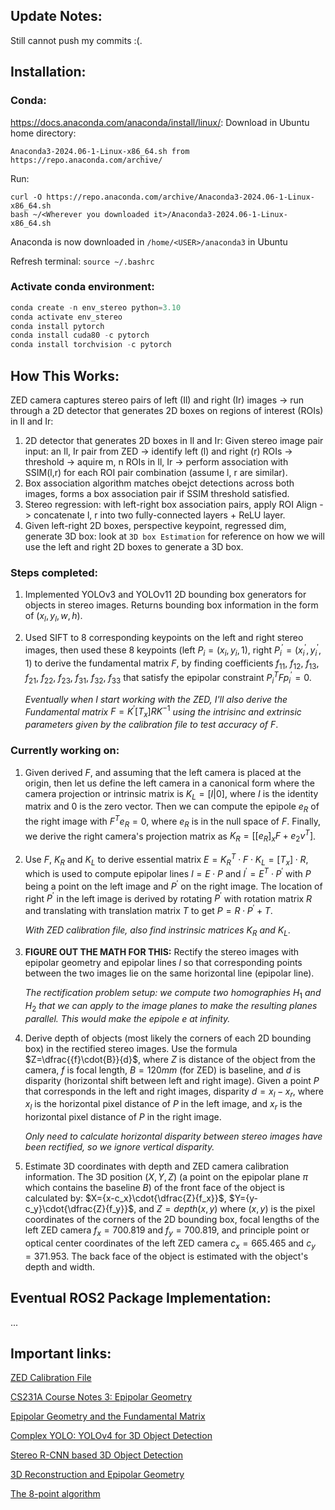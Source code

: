 ## Update Notes:
Still cannot push my commits :(.

## Installation:
### Conda: 
https://docs.anaconda.com/anaconda/install/linux/:
Download in Ubuntu home directory:
``` 
Anaconda3-2024.06-1-Linux-x86_64.sh from https://repo.anaconda.com/archive/
```

Run:
```
curl -O https://repo.anaconda.com/archive/Anaconda3-2024.06-1-Linux-x86_64.sh
bash ~/<Wherever you downloaded it>/Anaconda3-2024.06-1-Linux-x86_64.sh
```

Anaconda is now downloaded in ``` /home/<USER>/anaconda3 ``` in Ubuntu

Refresh terminal: ``` source ~/.bashrc ```

### Activate conda environment:
``` python
conda create -n env_stereo python=3.10
conda activate env_stereo
conda install pytorch
conda install cuda80 -c pytorch
conda install torchvision -c pytorch
```


## How This Works:
ZED camera captures stereo pairs of left (Il) and right (Ir) images -> run through a 2D detector that generates 2D boxes on regions of interest (ROIs) in Il and Ir:
1) 2D detector that generates 2D boxes in Il and Ir:
   Given stereo image pair input: an Il, Ir pair from ZED -> identify left (l) and right (r) ROIs -> threshold -> aquire m, n ROIs in Il, Ir ->
   perform association with SSIM(l,r) for each ROI pair combination 
   (assume l, r are similar).
2) Box association algorithm matches obejct detections across both images,
    forms a box association pair if SSIM threshold satisfied.
3) Stereo regression: with left-right box association pairs, apply ROI
   Align -> concatenate l, r into two fully-connected layers + ReLU
   layer. 
4) Given left-right 2D boxes, perspective keypoint, regressed dim, generate
   3D box: look at ```3D box Estimation``` for reference on how we will use the 
   left and right 2D boxes to generate a 3D box. 

### Steps completed:
1) Implemented YOLOv3 and YOLOv11 2D bounding box generators for objects in stereo images. Returns bounding box information in the form of $(x_l,y_l,w,h)$.
2) Used SIFT to 8 corresponding keypoints on the left and right stereo images, then used these 8 keypoints (left $P_i=(x_i,y_i,1)$, right $P_i^{'}=(x_i^{'},y_i^{'},1)$ to derive the fundamental matrix $F$, by finding coefficients $f_{11}$, $f_{12}$, $f_{13}$, $f_{21}$, $f_{22}$, $f_{23}$, $f_{31}$, $f_{32}$, $f_{33}$ that satisfy the epipolar constraint ${P_i^T}Fp_i^{'}=0$.
   
   _Eventually when I start working with the ZED, I'll also derive the Fundamental matrix_ $F=K^{'}[T_x]RK^{-1}$ _using the intrisinc and extrinsic parameters given by the calibration file to test accuracy of_ $F$. 

### Currently working on:
1) Given derived $F$, and assuming that the left camera is placed at the origin, then let us define the left camera in a canonical form where the camera projection or intrinsic matrix is $K_L = [I|0]$, where $I$ is the identity matrix and $0$ is the zero vector. Then we can compute the epipole $e_R$ of the right image with $F^Te_R=0$, where $e_R$ is in the null space of $F$. Finally, we derive the right camera's projection matrix as $K_R=[[e_R]_xF+e_2v^T]$.
2) Use $F$, $K_R$ and $K_L$ to derive essential matrix $E={K_R^T}\cdot{F}\cdot{K_L}={[T_x]}\cdot{R}$, which is used to compute epipolar lines $l={E}\cdot{P}$ and $l^{'}={E^T}\cdot{P^{'}}$ with $P$ being a point on the left image and $P^{'}$ on the right image. The location of right $P^{'}$ in the left image is derived by rotating $P^{'}$ with rotation matrix $R$ and translating with translation matrix $T$ to get $P={R}\cdot{P^{'}}+T$.
   
   _With ZED calibration file, also find instrinsic matrices_ $K_R$ _and_ $K_L$.
3) __FIGURE OUT THE MATH FOR THIS:__ Rectify the stereo images with epipolar geometry and epipolar lines $l$ so that corresponding points between the two images lie on the same horizontal line (epipolar line).

   _The rectification problem setup: we compute two homographies_ $H_1$ _and_ $H_2$ _that we can apply to the image planes to make the resulting planes parallel. This would make the epipole_ $e$ _at infinity._
4) Derive depth of objects (most likely the corners of each 2D bounding box) in the rectified stereo images. Use the formula $Z=\dfrac{{f}\cdot{B}}{d}$, where $Z$ is distance of the object from the camera, $f$ is focal length, $B=120mm$ (for ZED) is baseline, and $d$ is disparity (horizontal shift between left and right image). Given a point $P$ that corresponds in the left and right images, disparity $d=x_l-x_r$, where $x_l$ is the horizontal pixel distance of $P$ in the left image, and $x_r$ is the horizontal pixel distance of $P$ in the right image.

   _Only need to calculate horizontal disparity between stereo images have been rectified, so we ignore vertical disparity._
5) Estimate 3D coordinates with depth and ZED camera calibration information. The 3D position $(X,Y,Z)$ (a point on the epipolar plane $\pi$ which contains the baseline $B$) of the front face of the object is calculated by: $X={x-c_x}\cdot{\dfrac{Z}{f_x}}$, $Y={y-c_y}\cdot{\dfrac{Z}{f_y}}$, and $Z=depth(x,y)$ where $(x,y)$ is the pixel coordinates of the corners of the 2D bounding box, focal lengths of the left ZED camera $f_x=700.819$ and $f_y=700.819$, and principle point or optical center coordinates of the left ZED camera $c_x=665.465$ and $c_y=371.953$. The back face of the object is estimated with the object's depth and width.

## Eventual ROS2 Package Implementation:
...

## Important links:
[ZED Calibration File](https://support.stereolabs.com/hc/en-us/articles/360007497173-What-is-the-calibration-file)

[CS231A Course Notes 3: Epipolar Geometry](https://web.stanford.edu/class/cs231a/course_notes/03-epipolar-geometry.pdf)

[Epipolar Geometry and the Fundamental Matrix](https://www.robots.ox.ac.uk/~vgg/hzbook/hzbook2/HZepipolar.pdf)

[Complex YOLO: YOLOv4 for 3D Object Detection](https://medium.com/@mohit_gaikwad/complex-yolo-yolov4-for-3d-object-detection-3c9746281cd2)

[Stereo R-CNN based 3D Object Detection](https://github.com/HKUST-Aerial-Robotics/Stereo-RCNN?tab=readme-ov-file)

[3D Reconstruction and Epipolar Geometry](https://github.com/laavanyebahl/3D-Reconstruction-and-Epipolar-Geometry)

[The 8-point algorithm](https://www.cs.cmu.edu/~16385/s17/Slides/12.4_8Point_Algorithm.pdf)
